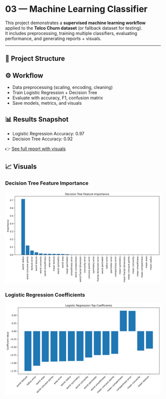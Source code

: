 # 03 — Machine Learning Classifier

This project demonstrates a **supervised machine learning workflow** applied to the **Telco Churn dataset** (or fallback dataset for testing).  
It includes preprocessing, training multiple classifiers, evaluating performance, and generating reports + visuals.

---

## 📂 Project Structure


## ⚙️ Workflow
- Data preprocessing (scaling, encoding, cleaning)
- Train Logistic Regression + Decision Tree
- Evaluate with accuracy, F1, confusion matrix
- Save models, metrics, and visuals

## 📊 Results Snapshot
- Logistic Regression Accuracy: 0.97
- Decision Tree Accuracy: 0.92

👉 [See full report with visuals](reports/report.md)

## 📈 Visuals

### Decision Tree Feature Importance
![Decision Tree Feature Importance](reports/tree_feature_importance.png)

### Logistic Regression Coefficients
![Logistic Regression Coefficients](reports/logreg_coefficients.png)

